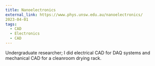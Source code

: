 ```yaml
---
title: Nanoelectronics
external_link: https://www.phys.unsw.edu.au/nanoelectronics/
2023-04-01
tags:
  - CAD
  - Electronics
  - CAD
---
```


Undergraduate researcher; I did electrical CAD for DAQ systems and mechanical CAD for a cleanroom drying rack.

<!--more-->
